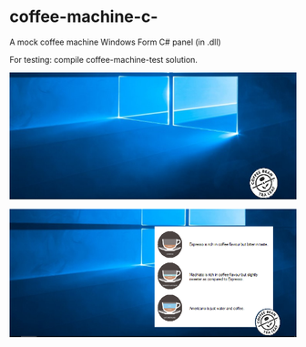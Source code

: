 # coffee-machine-c-
A mock coffee machine Windows Form C# panel (in .dll)

For testing: compile coffee-machine-test solution.

![Alt text](/coffee-machine-control/images/screen1.PNG?raw=true "Before open")

![Alt text](/coffee-machine-control/images/screen2.PNG?raw=true "After open")
